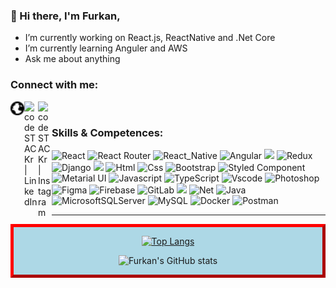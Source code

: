 ### 👋 Hi there, I'm Furkan, 

- I’m currently working on React.js, ReactNative and .Net Core
- I’m currently learning Anguler and AWS
- Ask me about anything 


### Connect with me:

[<img align="left" alt="codeSTACKr.com" width="22px" src="https://raw.githubusercontent.com/iconic/open-iconic/master/svg/globe.svg" />](https://furkanerdogan.com/)
[<img align="left" alt="codeSTACKr | LinkedIn" width="22px" src="https://cdn.jsdelivr.net/npm/simple-icons@v3/icons/linkedin.svg" />](https://www.linkedin.com/in/furkan-erdo%C4%9Fann)
[<img align="left" alt="codeSTACKr | Instagram" width="22px" src="https://cdn.jsdelivr.net/npm/simple-icons@v3/icons/instagram.svg" />](https://www.instagram.com/furkanerdgn1/)

<br />

### Skills & Competences:
![React](https://img.shields.io/badge/React-20232A?style=for-the-badge&logo=react&logoColor=61DAFB)
![React Router](https://img.shields.io/badge/React_Router-CA4245?style=flat-square&logo=react-router&logoColor=white)
![React_Native](https://img.shields.io/badge/React_Native-20232A?style=for-the-badge&logo=react&logoColor=61DAFB)
![Angular](https://img.shields.io/badge/Angular-DD0031?style=for-the-badge&logo=angular&logoColor=white)
<img src="https://img.shields.io/badge/-NPM-CB3837?style=flat&logo=NPM&logoColor=white"/>
![Redux](https://img.shields.io/badge/Redux-593D88?style=flat-square&logo=redux&logoColor=white)
![Django](https://img.shields.io/badge/Django-092E20?style=for-the-badge&logo=django&logoColor=white)
<img src="https://img.shields.io/badge/-Git-F44D27?style=flat&logo=Git&logoColor=white"/>
![Html](https://img.shields.io/badge/HTML5-E34F26?style=flat&logo=html5&logoColor=white)
![Css](https://img.shields.io/badge/CSS3-1572B6?style=flat&logo=css3&logoColor=white)
![Bootstrap](https://img.shields.io/badge/Bootstrap-563D7C?style=for-the-badge&logo=bootstrap&logoColor=white)
![Styled Component](https://img.shields.io/badge/styled--components-DB7093?style=for-the-badge&logo=styled-components&logoColor=white)
![Metarial UI](https://img.shields.io/badge/Material--UI-0081CB?style=for-the-badge&logo=material-ui&logoColor=white)
![Javascript](https://img.shields.io/badge/JavaScript-F7DF1E?style=for-the-badge&logo=javascript&logoColor=black)
![TypeScript](https://img.shields.io/badge/TypeScript-007ACC?style=flat&logo=typescript&logoColor=white)
![Vscode](https://img.shields.io/badge/Visual_Studio_Code-0078D4?style=flat&logo=visual%20studio%20code&logoColor=white)
![Photoshop](https://img.shields.io/badge/Adobe%20Photoshop-31A8FF?style=flat&logo=Adobe%20Photoshop&logoColor=black)
![Figma](https://img.shields.io/badge/Figma-F24E1E?style=flat&logo=figma&logoColor=white)
![Firebase](https://img.shields.io/badge/firebase-ffca28?style=for-the-badge&logo=firebase&logoColor=black)
![GitLab](https://img.shields.io/badge/GitLab-6666c4?style=flat&logo=gitlab&logoColor=white)
<img src="https://img.shields.io/badge/-Github-181717?style=for-the-badge&logo=GitHub&logoColor=white"/>
![Net](https://img.shields.io/badge/.NET-5C2D91?style=for-the-badge&logo=.net&logoColor=white)
![Java ](https://img.shields.io/badge/Java-ED8B00?style=flat&logo=java&logoColor=white)
![MicrosoftSQLServer](https://img.shields.io/badge/Microsoft%20SQL%20Sever-CC2927?style=for-the-badge&logo=microsoft%20sql%20server&logoColor=white)
![MySQL](https://img.shields.io/badge/mysql-%2300f.svg?style=flat-square&logo=mysql&logoColor=white)
![Docker](https://img.shields.io/badge/docker-%230db7ed.svg?style=for-the-badge&logo=docker&logoColor=white)
![Postman](https://img.shields.io/badge/Postman-FF6C37?style=flat-square&logo=postman&logoColor=white)
<br />

---
<style>
.div {
  border: 5px outset red;
  background-color: lightblue;
  text-align: center;
}
</style>
<div class="div" align="center">

[![Top Langs](https://github-readme-stats.vercel.app/api/top-langs/?username=furkanerdogan)](https://github.com/anuraghazra/github-readme-stats)
<br />


![Furkan's GitHub stats](https://github-readme-stats.vercel.app/api?username=furkanerdogan&theme=dark&show_icons=true)
</div>



